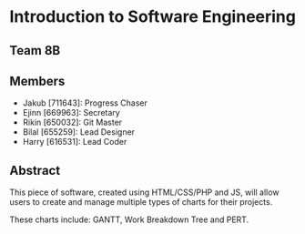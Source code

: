 # Introduction to Software Engineering
##	Team 8B

## Members
* Jakub [711643]: Progress Chaser
* Ejinn [669963]: Secretary
* Rikin [650032]: Git Master
* Bilal [655259]: Lead Designer
* Harry [616531]: Lead Coder

## Abstract
This piece of software, created using HTML/CSS/PHP and JS, will allow
users to create and manage multiple types of charts for their projects.

These charts include: GANTT, Work Breakdown Tree and PERT.

